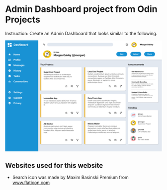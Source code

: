# Admin Dashboard project from Odin Projects

Instruction: Create an Admin Dashboard that looks similar to the following.

![desired outcome](./images/dashboard-project.png)

## Websites used for this website

- Search icon was made by Maxim Basinski Premium from www.flaticon.com